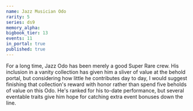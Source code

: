 ```yaml
---
name: Jazz Musician Odo
rarity: 5
series: ds9
memory_alpha:
bigbook_tier: 13
events: 11
in_portal: true
published: true
---
```


For a long time, Jazz Odo has been merely a good Super Rare crew. His inclusion in a vanity collection has given him a sliver of value at the behold portal, but considering how little he contributes day to day, I would suggest finishing that collection's reward with honor rather than spend five beholds of value on this Odo. He's ranked for his to-date performance, but several eventable traits give him hope for catching extra event bonuses down the line.
